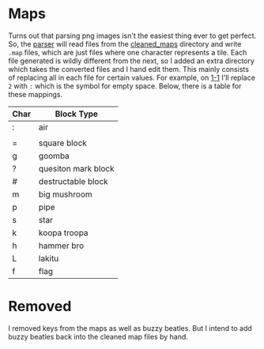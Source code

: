 # Maps

Turns out that parsing png images isn't the easiest thing ever to get perfect. So, the [parser](../map_generator/generate_map_from_png) will read files from the [cleaned_maps](./cleaned_maps) directory and write `.map` files, which are just files where one character represents a tile. Each file generated is wildly different from the next, so I added an extra directory which takes the converted files and I hand edit them. This mainly consists of replacing all in each file for certain values. For example, on [1-1](./map/1-1.map) I'll replace `2` with `:` which is the symbol for empty space. Below, there is a table for these mappings.

| Char | Block Type         |
|------|--------------------|
| :    | air                |
| |    | ground             |
| =    | square block       |
| g    | goomba             |
| ?    | quesiton mark block|
| #    | destructable block |
| m    | big mushroom       | 
| p    | pipe               |
| s    | star               |
| k    | koopa troopa       |
| h    | hammer bro         |
| L    | lakitu             |
| f    | flag               |


# Removed

I removed keys from the maps as well as buzzy beatles. But I intend to add buzzy beatles back into the cleaned map files by hand.